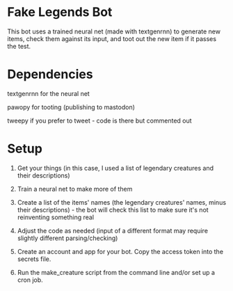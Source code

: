 # Fake Legends Bot #

This bot uses a trained neural net (made with textgenrnn) to generate new
items, check them against its input, and toot out the new item if it passes
the test. 

# Dependencies #

textgenrnn for the neural net

pawopy for tooting (publishing to mastodon) 

tweepy if you prefer to tweet - code is there but commented out

# Setup #

1. Get your things (in this case, I used a list of legendary creatures and
their descriptions) 

2. Train a neural net to make more of them

3. Create a list of the items' names (the legendary creatures' names, minus
their descriptions) - the bot will check this list to make sure it's not
reinventing something real

4. Adjust the code as needed (input of a different format may require
slightly different parsing/checking) 

5. Create an account and app for your bot. Copy the access token into the secrets
file. 

6. Run the make_creature script from the command line and/or set up a cron
job.